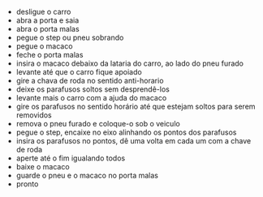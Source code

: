 - desligue o carro
- abra a porta e saia
- abra o porta malas
- pegue o step ou pneu sobrando
- pegue o macaco
- feche o porta malas
- insira o macaco debaixo da lataria do carro, ao lado do pneu furado
- levante até que o carro fique apoiado
- gire a chava de roda no sentido anti-horario
- deixe os parafusos soltos sem desprendê-los
- levante mais o carro com a ajuda do macaco
- gire os parafusos no sentido horário até que estejam soltos para serem removidos
- remova o pneu furado e coloque-o sob o veiculo
- pegue o step, encaixe no eixo alinhando os pontos dos parafusos
- insira os parafusos no pontos, dê uma volta em cada um com a chave de roda
- aperte até o fim igualando todos
- baixe o macaco
- guarde o pneu e o macaco no porta malas
- pronto
